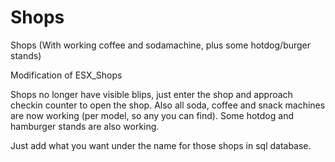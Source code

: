 # Shops
Shops (With working coffee and sodamachine, plus some hotdog/burger stands)


Modification of ESX_Shops

Shops no longer have visible blips, just enter the shop and approach checkin counter to open the shop.
Also all soda, coffee and snack machines are now working (per model, so any you can find).
Some hotdog and hamburger stands are also working.

Just add what you want under the name for those shops in sql database.

